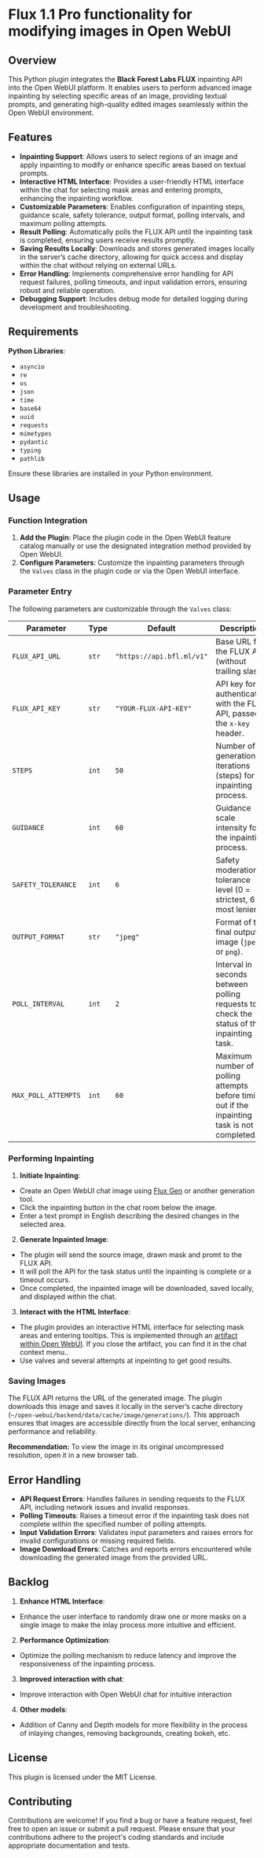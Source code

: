 # Flux 1.1 Pro functionality for modifying images in Open WebUI

## Overview

This Python plugin integrates the **Black Forest Labs FLUX** inpainting API into the Open WebUI platform. It enables users to perform advanced image inpainting by selecting specific areas of an image, providing textual prompts, and generating high-quality edited images seamlessly within the Open WebUI environment.

## Features

- **Inpainting Support**: Allows users to select regions of an image and apply inpainting to modify or enhance specific areas based on textual prompts.
- **Interactive HTML Interface**: Provides a user-friendly HTML interface within the chat for selecting mask areas and entering prompts, enhancing the inpainting workflow.
- **Customizable Parameters**: Enables configuration of inpainting steps, guidance scale, safety tolerance, output format, polling intervals, and maximum polling attempts.
- **Result Polling**: Automatically polls the FLUX API until the inpainting task is completed, ensuring users receive results promptly.
- **Saving Results Locally**: Downloads and stores generated images locally in the server’s cache directory, allowing for quick access and display within the chat without relying on external URLs.
- **Error Handling**: Implements comprehensive error handling for API request failures, polling timeouts, and input validation errors, ensuring robust and reliable operation.
- **Debugging Support**: Includes debug mode for detailed logging during development and troubleshooting.

## Requirements

**Python Libraries**:

- `asyncio`
- `re`
- `os`
- `json`
- `time`
- `base64`
- `uuid`
- `requests`
- `mimetypes`
- `pydantic`
- `typing`
- `pathlib`

Ensure these libraries are installed in your Python environment.

## Usage

### Function Integration

1. **Add the Plugin**: Place the plugin code in the Open WebUI feature catalog manually or use the designated integration method provided by Open WebUI.
2. **Configure Parameters**: Customize the inpainting parameters through the `Valves` class in the plugin code or via the Open WebUI interface.

### Parameter Entry

The following parameters are customizable through the `Valves` class:

| Parameter | Type | Default | Description |
| --- | --- | --- | --- |
| `FLUX_API_URL` | `str` | `"https://api.bfl.ml/v1"` | Base URL for the FLUX API (without trailing slash). |
| `FLUX_API_KEY` | `str` | `"YOUR-FLUX-API-KEY"` | API key for authenticating with the FLUX API, passed in the `x-key` header. |
| `STEPS` | `int` | `50` | Number of generation iterations (steps) for the inpainting process. |
| `GUIDANCE` | `int` | `60` | Guidance scale intensity for the inpainting process. |
| `SAFETY_TOLERANCE` | `int` | `6` | Safety moderation tolerance level (0 = strictest, 6 = most lenient). |
| `OUTPUT_FORMAT` | `str` | `"jpeg"` | Format of the final output image (`jpeg` or `png`). |
| `POLL_INTERVAL` | `int` | `2` | Interval in seconds between polling requests to check the status of the inpainting task. |
| `MAX_POLL_ATTEMPTS` | `int` | `60` | Maximum number of polling attempts before timing out if the inpainting task is not completed. |

### Performing Inpainting

1. **Initiate Inpainting**:
  
  - Create an Open WebUI chat image using [Flux Gen](https://github.com/fovendor/FLUX-Gen) or another generation tool.
  - Click the inpainting button in the chat room below the image.
  - Enter a text prompt in English describing the desired changes in the selected area.

2. **Generate Inpainted Image**:
  
  - The plugin will send the source image, drawn mask and promt to the FLUX API.
  - It will poll the API for the task status until the inpainting is complete or a timeout occurs.
  - Once completed, the inpainted image will be downloaded, saved locally, and displayed within the chat.

3. **Interact with the HTML Interface**:
  
  - The plugin provides an interactive HTML interface for selecting mask areas and entering tooltips. This is implemented through an [artifact within Open WebUI](https://docs.openwebui.com/features/code-execution/artifacts/). If you close the artifact, you can find it in the chat context menu..
  - Use valves and several attempts at inpeinting to get good results.

### Saving Images

The FLUX API returns the URL of the generated image. The plugin downloads this image and saves it locally in the server’s cache directory (`~/open-webui/backend/data/cache/image/generations/`). This approach ensures that images are accessible directly from the local server, enhancing performance and reliability.

**Recommendation:** To view the image in its original uncompressed resolution, open it in a new browser tab.

## Error Handling

- **API Request Errors**: Handles failures in sending requests to the FLUX API, including network issues and invalid responses.
- **Polling Timeouts**: Raises a timeout error if the inpainting task does not complete within the specified number of polling attempts.
- **Input Validation Errors**: Validates input parameters and raises errors for invalid configurations or missing required fields.
- **Image Download Errors**: Catches and reports errors encountered while downloading the generated image from the provided URL.
  
## Backlog

1. **Enhance HTML Interface**:
  - Enhance the user interface to randomly draw one or more masks on a single image to make the inlay process more intuitive and efficient.
2. **Performance Optimization**:
  - Optimize the polling mechanism to reduce latency and improve the responsiveness of the inpainting process.
3. **Improved interaction with chat**:
  - Improve interaction with Open WebUI chat for intuitive interaction
4. **Other models**:
  - Addition of Canny and Depth models for more flexibility in the process of inlaying changes, removing backgrounds, creating bokeh, etc.

## License

This plugin is licensed under the MIT License.

## Contributing

Contributions are welcome! If you find a bug or have a feature request, feel free to open an issue or submit a pull request. Please ensure that your contributions adhere to the project's coding standards and include appropriate documentation and tests.
